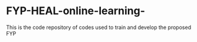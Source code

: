 # FYP-HEAL-online-learning-
This is the code repository of codes used to train and develop the proposed FYP
